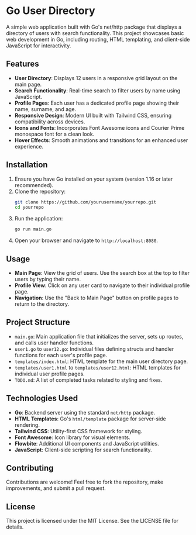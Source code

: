 # Go User Directory

A simple web application built with Go's net/http package that displays a directory of users with search functionality. This project showcases basic web development in Go, including routing, HTML templating, and client-side JavaScript for interactivity.

## Features

- **User Directory**: Displays 12 users in a responsive grid layout on the main page.
- **Search Functionality**: Real-time search to filter users by name using JavaScript.
- **Profile Pages**: Each user has a dedicated profile page showing their name, surname, and age.
- **Responsive Design**: Modern UI built with Tailwind CSS, ensuring compatibility across devices.
- **Icons and Fonts**: Incorporates Font Awesome icons and Courier Prime monospace font for a clean look.
- **Hover Effects**: Smooth animations and transitions for an enhanced user experience.

## Installation

1. Ensure you have Go installed on your system (version 1.16 or later recommended).
2. Clone the repository:
   ```bash
   git clone https://github.com/yourusername/yourrepo.git
   cd yourrepo
   ```
3. Run the application:
   ```bash
   go run main.go
   ```
4. Open your browser and navigate to `http://localhost:8080`.

## Usage

- **Main Page**: View the grid of users. Use the search box at the top to filter users by typing their name.
- **Profile View**: Click on any user card to navigate to their individual profile page.
- **Navigation**: Use the "Back to Main Page" button on profile pages to return to the directory.

## Project Structure

- `main.go`: Main application file that initializes the server, sets up routes, and calls user handler functions.
- `user1.go` to `user12.go`: Individual files defining structs and handler functions for each user's profile page.
- `templates/index.html`: HTML template for the main user directory page.
- `templates/user1.html` to `templates/user12.html`: HTML templates for individual user profile pages.
- `TODO.md`: A list of completed tasks related to styling and fixes.

## Technologies Used

- **Go**: Backend server using the standard `net/http` package.
- **HTML Templates**: Go's `html/template` package for server-side rendering.
- **Tailwind CSS**: Utility-first CSS framework for styling.
- **Font Awesome**: Icon library for visual elements.
- **Flowbite**: Additional UI components and JavaScript utilities.
- **JavaScript**: Client-side scripting for search functionality.

## Contributing

Contributions are welcome! Feel free to fork the repository, make improvements, and submit a pull request.

## License

This project is licensed under the MIT License. See the LICENSE file for details.
